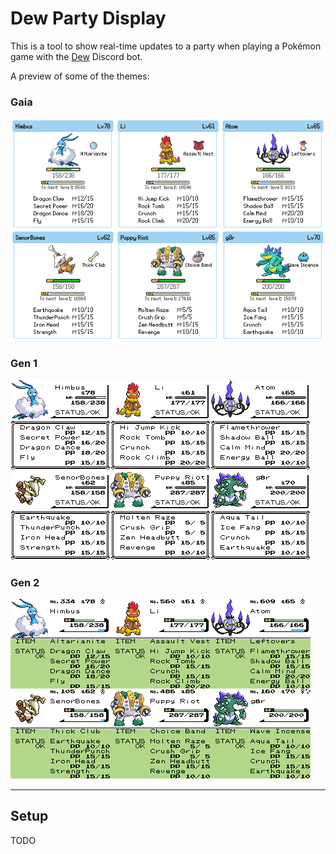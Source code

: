 # Dew Party Display

This is a tool to show real-time updates to a party when playing a Pokémon game with the [Dew](https://github.com/screenshakes/Dew) Discord bot.

A preview of some of the themes:

### Gaia

![Gaia](demos/gaia.png)

### Gen 1

![Gen 1](demos/gen1.png)

### Gen 2

![Gen 2](demos/gen2.png)

---

## Setup

TODO